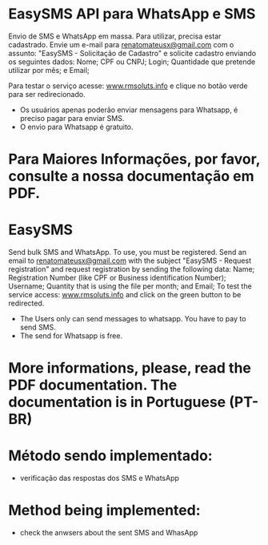 # EasySMS API para WhatsApp e SMS
Envio de SMS e WhatsApp em massa.
Para utilizar, precisa estar cadastrado. Envie um e-mail para renatomateusx@gmail.com com o assunto: "EasySMS - Solicitação de Cadastro" e solicite cadastro enviando os seguintes dados:
Nome;
CPF ou CNPJ;
Login; 
Quantidade que pretende utilizar por mês; e
Email;

Para testar o serviço acesse: www.rmsoluts.info e clique no botão verde para ser redirecionado.
* Os usuários apenas poderão enviar mensagens para Whatsapp, é preciso pagar para enviar SMS.
* O envio para Whatsapp é gratuito.
# Para Maiores Informações, por favor, consulte a nossa documentação em PDF.


# EasySMS
Send bulk SMS and WhatsApp.
To use, you must be registered. Send an email to renatomateusx@gmail.com with the subject "EasySMS - Request registration" and request registration by sending the following data:
Name;
Registration Number (like CPF or Business identification Number);
Username;
Quantity that is using the file per month; and
Email;
To test the service access: www.rmsoluts.info and click on the green button to be redirected.
* The Users only can send messages to whatsapp. You have to pay to send SMS.
* The send for Whatsapp is free.
# More informations, please, read the PDF documentation. The documentation is in Portuguese (PT-BR)



# Método sendo implementado:
* verificação das respostas dos SMS e WhatsApp


# Method being implemented:
* check the anwsers about the sent SMS and WhasApp
